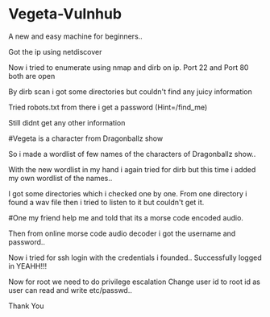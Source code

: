 # Vegeta-Vulnhub
A new and easy machine for beginners..

Got the ip using netdiscover

Now i tried to enumerate using nmap and dirb on ip.
Port 22 and Port 80 both are open

By dirb scan i got some directories but couldn't find any juicy information

Tried robots.txt from there i get a password (Hint=/find_me)

Still didnt get any other information

#Vegeta is a character from Dragonballz show 

So i made a wordlist of few names of the characters of Dragonballz show..

With the new wordlist in my hand i again tried for dirb but this time i added my own wordlist of the names..

I got some directories which i checked one by one.
From one directory i found a wav file then i tried to listen to it but couldn't get it.

#One my friend help me and told that its a morse code encoded audio.


Then from online morse code audio decoder i got the username and password..


Now i tried for ssh login with the credentials i founded..
Successfully logged in YEAHH!!!

Now for root we need to do privilege escalation 
Change user id to root id as user can read and write etc/passwd..

Thank You
